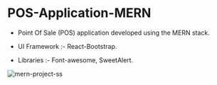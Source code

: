 # POS-Application-MERN
* Point Of Sale (POS) application developed using the MERN stack.


* UI Framework :-  React-Bootstrap.

* Libraries :-  Font-awesome, SweetAlert.

![mern-project-ss](https://github.com/Janu123/POS-Application-MERN/assets/89789162/803d8567-2fa8-453b-96b7-618f60545852)

